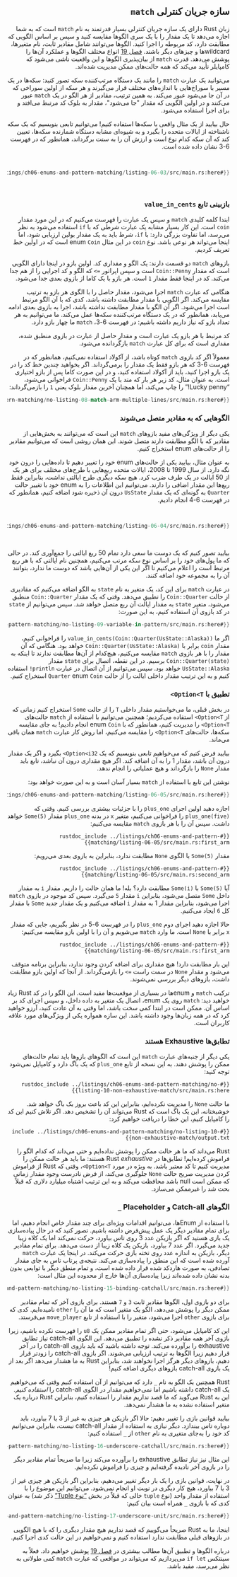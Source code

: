 <!-- Old heading. Do not remove or links may break. -->

<div dir="rtl">


<a id="the-match-control-flow-operator"></a>

## سازه جریان کنترلی `match`

زبان Rust دارای یک سازه جریان کنترلی بسیار قدرتمند به نام `match` است که به شما اجازه می‌دهد تا یک مقدار را با یک سری الگوها مقایسه کنید و سپس بر اساس الگویی که مطابقت دارد، کد مربوطه را اجرا کنید. الگوها می‌توانند شامل مقادیر ثابت، نام متغیرها، wildcardها و چیزهای دیگر باشند. [فصل 19][ch19-00-patterns]<!-- ignore --> انواع مختلف الگوها و عملکرد آن‌ها را پوشش می‌دهد. قدرت `match` از بیان‌پذیری الگوها و این واقعیت ناشی می‌شود که کامپایلر تأیید می‌کند که همه حالت‌های ممکن مدیریت شده‌اند.

می‌توانید یک عبارت `match` را مانند یک دستگاه مرتب‌کننده سکه تصور کنید: سکه‌ها در یک مسیر با سوراخ‌هایی با اندازه‌های مختلف قرار می‌گیرند و هر سکه از اولین سوراخی که در آن جا می‌شود عبور می‌کند. به همین ترتیب، مقادیر از هر الگو در یک `match` عبور می‌کنند و در اولین الگویی که مقدار "جا می‌شود"، مقدار به بلوک کد مرتبط می‌افتد و برای اجرا استفاده می‌شود.

حال بیایید از یک مثال واقعی با سکه‌ها استفاده کنیم! می‌توانیم تابعی بنویسیم که یک سکه ناشناخته از ایالات متحده را بگیرد و به شیوه‌ای مشابه دستگاه شمارنده سکه‌ها، تعیین کند که آن سکه کدام نوع است و ارزش آن را به سنت برگرداند، همانطور که در فهرست 6-3 نشان داده شده است.

<Listing number="6-3" caption="یک enum و یک عبارت `match` که حالت‌های enum را به عنوان الگوهای خود دارد">

```rust
{{#rustdoc_include ../listings/ch06-enums-and-pattern-matching/listing-06-03/src/main.rs:here}}
```

</Listing>

### بازبینی تابع `value_in_cents`

ابتدا کلمه کلیدی `match` و سپس یک عبارت را فهرست می‌کنیم که در این مورد مقدار `coin` است. این کار بسیار مشابه یک عبارت شرطی که با `if` استفاده می‌شود به نظر می‌رسد، اما تفاوت بزرگی دارد: با `if`، شرط باید به یک مقدار بولین ارزیابی شود، اما اینجا می‌تواند هر نوعی باشد. نوع `coin` در این مثال enum `Coin` است که در اولین خط تعریف کردیم.

بازوهای `match` دو قسمت دارند: یک الگو و مقداری کد. اولین بازو در اینجا دارای الگویی است که مقدار `Coin::Penny` است و سپس اپراتور `=>` که الگو و کد اجرایی را از هم جدا می‌کند. کد در اینجا فقط مقدار `1` است. هر بازو با یک کاما از بازوی بعدی جدا می‌شود.

هنگامی که عبارت `match` اجرا می‌شود، مقدار حاصل را با الگوی هر بازو به ترتیب مقایسه می‌کند. اگر الگویی با مقدار مطابقت داشته باشد، کدی که با آن الگو مرتبط است اجرا می‌شود. اگر آن الگو با مقدار مطابقت نداشته باشد، اجرا به بازوی بعدی ادامه می‌یابد، همانطور که در یک دستگاه مرتب‌کننده سکه‌ها عمل می‌کند. ما می‌توانیم به هر تعداد بازو که نیاز داریم داشته باشیم: در فهرست 6-3، `match` ما چهار بازو دارد.

کد مرتبط با هر بازو یک عبارت است و مقدار حاصل از عبارت در بازوی منطبق شده، مقداری است که برای کل عبارت `match` بازگردانده می‌شود.

معمولاً اگر کد بازوی `match` کوتاه باشد، از آکولاد استفاده نمی‌کنیم، همانطور که در فهرست 6-3 که هر بازو فقط یک مقدار را برمی‌گرداند. اگر بخواهید چندین خط کد را در یک بازو اجرا کنید، باید از آکولاد استفاده کنید، و در این صورت کاما پس از بازو اختیاری است. به عنوان مثال، کد زیر هر بار که متد با یک `Coin::Penny` فراخوانی می‌شود، “Lucky penny!” را چاپ می‌کند، اما همچنان آخرین مقدار بلوک یعنی `1` را بازمی‌گرداند:

```rust
{{#rustdoc_include ../listings/ch06-enums-and-pattern-matching/no-listing-08-match-arm-multiple-lines/src/main.rs:here}}
```

### الگوهایی که به مقادیر متصل می‌شوند

یکی دیگر از ویژگی‌های مفید بازوهای `match` این است که می‌توانند به بخش‌هایی از مقادیر که با الگو مطابقت دارند متصل شوند. این همان روشی است که می‌توانیم مقادیر را از حالت‌های enum استخراج کنیم.

به عنوان مثال، بیایید یکی از حالت‌های enum خود را تغییر دهیم تا داده‌هایی را درون خود نگه دارد. از سال 1999 تا 2008، ایالات متحده ربع‌هایی با طرح‌های مختلف برای هر یک از 50 ایالت در یک طرف ضرب کرد. هیچ سکه دیگری طرح ایالتی نداشت، بنابراین فقط ربع‌ها این مقدار اضافی را دارند. می‌توانیم این اطلاعات را به enum خود با تغییر حالت `Quarter` به گونه‌ای که یک مقدار `UsState` درون آن ذخیره شود اضافه کنیم، همانطور که در فهرست 6-4 انجام دادیم.

<Listing number="6-4" caption="یک enum به نام `Coin` که حالت `Quarter` آن همچنین یک مقدار `UsState` را نگه می‌دارد">

```rust
{{#rustdoc_include ../listings/ch06-enums-and-pattern-matching/listing-06-04/src/main.rs:here}}
```

</Listing>

بیایید تصور کنیم که یک دوست ما سعی دارد تمام 50 ربع ایالتی را جمع‌آوری کند. در حالی که ما پول‌های خود را بر اساس نوع سکه مرتب می‌کنیم، همچنین نام ایالتی که با هر ربع مرتبط است را اعلام می‌کنیم تا اگر این یکی از آن‌هایی باشد که دوست ما ندارد، بتوانند آن را به مجموعه خود اضافه کنند.

در عبارت `match` برای این کد، یک متغیر به نام `state` به الگو اضافه می‌کنیم که مقادیری از حالت `Coin::Quarter` را تطبیق می‌دهد. وقتی که یک مقدار `Coin::Quarter` منطبق می‌شود، متغیر `state` به مقدار ایالت آن ربع متصل خواهد شد. سپس می‌توانیم از `state` در کد بازوی آن استفاده کنیم، به این صورت:

```rust
{{#rustdoc_include ../listings/ch06-enums-and-pattern-matching/no-listing-09-variable-in-pattern/src/main.rs:here}}
```

اگر ما `value_in_cents(Coin::Quarter(UsState::Alaska))` را فراخوانی کنیم، مقدار `coin` برابر با `Coin::Quarter(UsState::Alaska)` خواهد بود. هنگامی که آن مقدار را با هر بازوی `match` مقایسه می‌کنیم، هیچ‌کدام از آن‌ها مطابقت ندارند تا اینکه به `Coin::Quarter(state)` برسیم. در این نقطه، اتصال برای `state` مقدار `UsState::Alaska` خواهد بود. سپس می‌توانیم از آن اتصال در عبارت `println!` استفاده کنیم و به این ترتیب مقدار داخلی ایالت را از حالت `Quarter` enum `Coin` استخراج کنیم.

### تطبیق با `Option<T>`

در بخش قبلی، ما می‌خواستیم مقدار داخلی `T` را از حالت `Some` استخراج کنیم زمانی که از `Option<T>` استفاده می‌کردیم؛ همچنین می‌توانیم با استفاده از `match` حالت‌های `Option<T>` را مدیریت کنیم، همانطور که با enum `Coin` انجام دادیم! به جای مقایسه سکه‌ها، حالت‌های `Option<T>` را مقایسه می‌کنیم، اما روش کار عبارت `match` همان باقی می‌ماند.

بیایید فرض کنیم که می‌خواهیم تابعی بنویسیم که یک `Option<i32>` بگیرد و اگر یک مقدار درون آن باشد، مقدار 1 را به آن اضافه کند. اگر هیچ مقداری درون آن نباشد، تابع باید مقدار `None` را بازگرداند و هیچ عملیاتی را انجام ندهد.

نوشتن این تابع با استفاده از `match` بسیار آسان است و به این صورت خواهد بود:

```rust
{{#rustdoc_include ../listings/ch06-enums-and-pattern-matching/listing-06-05/src/main.rs:here}}
```

اجازه دهید اولین اجرای `plus_one` را با جزئیات بیشتری بررسی کنیم. وقتی که `plus_one(five)` را فراخوانی می‌کنیم، متغیر `x` در بدنه `plus_one` مقدار `Some(5)` خواهد داشت. سپس آن را با هر بازوی `match` مقایسه می‌کنیم:

```rust,ignore
{{#rustdoc_include ../listings/ch06-enums-and-pattern-matching/listing-06-05/src/main.rs:first_arm}}
```

مقدار `Some(5)` با الگوی `None` مطابقت ندارد، بنابراین به بازوی بعدی می‌رویم:

```rust,ignore
{{#rustdoc_include ../listings/ch06-enums-and-pattern-matching/listing-06-05/src/main.rs:second_arm}}
```

آیا `Some(5)` با `Some(i)` مطابقت دارد؟ بله! ما همان حالت را داریم. مقدار `i` به مقدار داخل `Some` متصل می‌شود، بنابراین `i` مقدار `5` می‌گیرد. سپس کد موجود در بازوی `match` اجرا می‌شود، بنابراین مقدار 1 به مقدار `i` اضافه می‌کنیم و یک مقدار جدید `Some` با مقدار کل `6` ایجاد می‌کنیم.

حالا اجازه دهید اجرای دوم `plus_one` را در فهرست 6-5 در نظر بگیریم، جایی که مقدار `x` برابر با `None` است. ما وارد `match` می‌شویم و آن را با اولین بازو مقایسه می‌کنیم:

```rust,ignore
{{#rustdoc_include ../listings/ch06-enums-and-pattern-matching/listing-06-05/src/main.rs:first_arm}}
```

این بار مطابقت دارد! هیچ مقداری برای اضافه کردن وجود ندارد، بنابراین برنامه متوقف می‌شود و مقدار `None` در سمت راست `=>` را بازمی‌گرداند. از آنجا که اولین بازو مطابقت داشت، بازوهای دیگر بررسی نمی‌شوند.

ترکیب `match` و enumها در بسیاری از موقعیت‌ها مفید است. این الگو را در کد Rust زیاد خواهید دید: `match` روی یک enum، اتصال یک متغیر به داده داخل، و سپس اجرای کد بر اساس آن. ممکن است در ابتدا کمی سخت باشد، اما وقتی به آن عادت کنید، آرزو خواهید کرد که در همه زبان‌ها وجود داشته باشد. این سازه همواره یکی از ویژگی‌های مورد علاقه کاربران است.

### تطابق‌ها Exhaustive هستند

یکی دیگر از جنبه‌های عبارت `match` این است که الگوهای بازوها باید تمام حالت‌های ممکن را پوشش دهند. به این نسخه از تابع `plus_one` که یک باگ دارد و کامپایل نمی‌شود توجه کنید:

```rust,ignore,does_not_compile
{{#rustdoc_include ../listings/ch06-enums-and-pattern-matching/no-listing-10-non-exhaustive-match/src/main.rs:here}}
```

ما حالت `None` را مدیریت نکرده‌ایم، بنابراین این کد باعث بروز یک باگ خواهد شد. خوشبختانه، این یک باگ است که Rust می‌تواند آن را تشخیص دهد. اگر تلاش کنیم این کد را کامپایل کنیم، این خطا را دریافت خواهیم کرد:

```console
{{#include ../listings/ch06-enums-and-pattern-matching/no-listing-10-non-exhaustive-match/output.txt}}
```

Rust می‌داند که ما هر حالت ممکن را پوشش نداده‌ایم و حتی می‌داند که کدام الگو را فراموش کرده‌ایم! تطابق‌ها در Rust _exhaustive_ هستند: ما باید هر حالت ممکن را مدیریت کنیم تا کد معتبر باشد. به ویژه در مورد `Option<T>`، وقتی که Rust از فراموش کردن مدیریت صریح حالت `None` جلوگیری می‌کند، از فرض نادرست وجود مقدار زمانی که ممکن است null باشد محافظت می‌کند و به این ترتیب اشتباه میلیارد دلاری که قبلاً بحث شد را غیرممکن می‌سازد.

### الگوهای Catch-all و Placeholder `_`

با استفاده از Enumها، می‌توانیم اقدامات ویژه‌ای برای چند مقدار خاص انجام دهیم، اما برای تمام مقادیر دیگر یک عمل پیش‌فرض داشته باشیم. تصور کنید که در حال پیاده‌سازی یک بازی هستید که اگر بازیکن عدد 3 روی تاس بیاورد، حرکت نمی‌کند اما یک کلاه زیبا جدید می‌گیرد. اگر عدد 7 بیاورد، بازیکن یک کلاه زیبا از دست می‌دهد. برای تمام مقادیر دیگر، بازیکن به اندازه عدد روی تخته بازی حرکت می‌کند. در اینجا یک عبارت `match` آورده شده است که این منطق را پیاده‌سازی می‌کند. نتیجه‌ی پرتاب تاس به جای مقدار تصادفی، به صورت هاردکد شده قرار داده شده است، و تمام منطق دیگر با توابعی بدون بدنه نشان داده شده‌اند زیرا پیاده‌سازی آن‌ها خارج از محدوده این مثال است:

```rust
{{#rustdoc_include ../listings/ch06-enums-and-pattern-matching/no-listing-15-binding-catchall/src/main.rs:here}}
```

برای دو بازوی اول، الگوها مقادیر ثابت `3` و `7` هستند. برای بازوی آخر که تمام مقادیر ممکن دیگر را پوشش می‌دهد، الگو یک متغیر است که ما آن را `other` نامیده‌ایم. کدی که برای بازوی `other` اجرا می‌شود، متغیر را با استفاده از تابع `move_player` می‌فرستد.

این کد کامپایل می‌شود، حتی اگر تمام مقادیر ممکن یک `u8` را فهرست نکرده باشیم، زیرا بازوی آخر همه مقادیر ذکر نشده را تطبیق می‌دهد. این الگوی catch-all نیاز تطابق exhaustive را برآورده می‌کند. توجه داشته باشید که باید بازوی catch-all را در آخر قرار دهیم زیرا الگوها به ترتیب ارزیابی می‌شوند. اگر بازوی catch-all را زودتر قرار دهیم، بازوهای دیگر هرگز اجرا نخواهند شد، بنابراین Rust به ما هشدار می‌دهد اگر بعد از یک بازوی catch-all بازوهای دیگری اضافه کنیم!

Rust همچنین یک الگو به نام `_` دارد که می‌توانیم از آن استفاده کنیم وقتی که می‌خواهیم یک catch-all داشته باشیم اما نمی‌خواهیم مقدار در الگوی catch-all را _استفاده کنیم_. این به Rust می‌گوید که ما قصد نداریم مقدار را استفاده کنیم، بنابراین Rust درباره یک متغیر استفاده نشده به ما هشدار نمی‌دهد.

بیایید قوانین بازی را تغییر دهیم: حالا اگر بازیکن هر چیزی به غیر از 3 یا 7 بیاورد، باید دوباره تاس بیندازد. دیگر نیازی به استفاده از مقدار catch-all نیست، بنابراین می‌توانیم کد خود را به‌جای متغیری به نام `other` از `_` استفاده کنیم:

```rust
{{#rustdoc_include ../listings/ch06-enums-and-pattern-matching/no-listing-16-underscore-catchall/src/main.rs:here}}
```

این مثال نیز نیاز تطابق exhaustive را برآورده می‌کند زیرا ما صریحاً تمام مقادیر دیگر را در بازوی آخر نادیده گرفته‌ایم و چیزی را فراموش نکرده‌ایم.

در نهایت، قوانین بازی را یک بار دیگر تغییر می‌دهیم، بنابراین اگر بازیکن هر چیزی غیر از 3 یا 7 بیاورد، هیچ کار دیگری در نوبت او انجام نمی‌شود. می‌توانیم این موضوع را با استفاده از مقدار واحد (نوع `tuple` خالی که قبلاً در بخش [“نوع Tuple”][tuples]<!-- ignore --> ذکر شد) به عنوان کدی که با بازوی `_` همراه است بیان کنیم:

```rust
{{#rustdoc_include ../listings/ch06-enums-and-pattern-matching/no-listing-17-underscore-unit/src/main.rs:here}}
```

اینجا، ما به Rust صریحاً می‌گوییم که قصد نداریم هیچ مقدار دیگری را که با هیچ الگویی در بازوهای قبلی مطابقت ندارد استفاده کنیم و نمی‌خواهیم در این حالت کدی اجرا کنیم.


درباره الگوها و تطبیق آن‌ها مطالب بیشتری در [فصل 19][ch19-00-patterns] پوشش خواهیم داد. فعلاً به سینتکس `if let` می‌پردازیم که می‌تواند در مواقعی که عبارت `match` کمی طولانی به نظر می‌رسد، مفید باشد.

[tuples]: ch03-02-data-types.html#the-tuple-type
[ch19-00-patterns]: ch19-00-patterns.html
